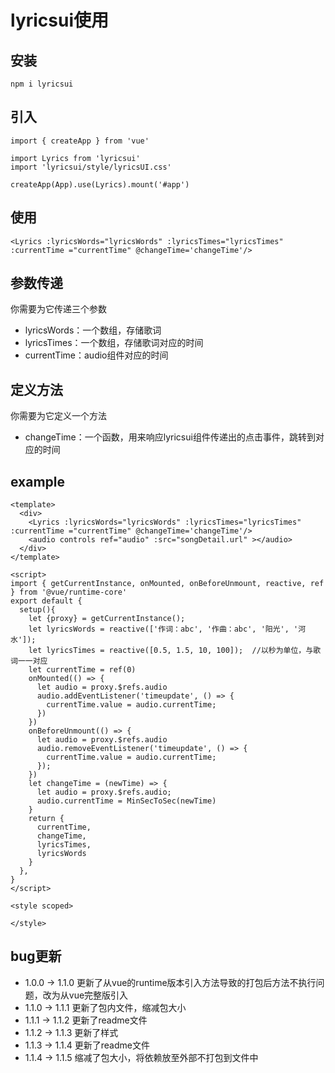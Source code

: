 # lyricsui使用

## 安装

```npm i lyricsui```

## 引入

```
import { createApp } from 'vue'

import Lyrics from 'lyricsui'
import 'lyricsui/style/lyricsUI.css'

createApp(App).use(Lyrics).mount('#app')
```

## 使用

```
<Lyrics :lyricsWords="lyricsWords" :lyricsTimes="lyricsTimes" :currentTime ="currentTime" @changeTime='changeTime'/>
```

## 参数传递

你需要为它传递三个参数

* lyricsWords：一个数组，存储歌词
* lyricsTimes：一个数组，存储歌词对应的时间
* currentTime：audio组件对应的时间

## 定义方法

你需要为它定义一个方法

* changeTime：一个函数，用来响应lyricsui组件传递出的点击事件，跳转到对应的时间

## example

```
<template>
  <div>
    <Lyrics :lyricsWords="lyricsWords" :lyricsTimes="lyricsTimes" :currentTime ="currentTime" @changeTime='changeTime'/>
    <audio controls ref="audio" :src="songDetail.url" ></audio>
  </div>
</template>

<script>
import { getCurrentInstance, onMounted, onBeforeUnmount, reactive, ref } from '@vue/runtime-core'
export default {
  setup(){
    let {proxy} = getCurrentInstance();
    let lyricsWords = reactive(['作词：abc', '作曲：abc', '阳光', '河水']);
    let lyricsTimes = reactive([0.5, 1.5, 10, 100]);  //以秒为单位，与歌词一一对应
    let currentTime = ref(0)
    onMounted(() => {
      let audio = proxy.$refs.audio
      audio.addEventListener('timeupdate', () => {
        currentTime.value = audio.currentTime;
      })
    })
    onBeforeUnmount(() => {
      let audio = proxy.$refs.audio
      audio.removeEventListener('timeupdate', () => {
        currentTime.value = audio.currentTime;
      });
    })
    let changeTime = (newTime) => {
      let audio = proxy.$refs.audio;
      audio.currentTime = MinSecToSec(newTime)
    }
    return {
      currentTime,
      changeTime,
      lyricsTimes,
      lyricsWords
    }
  },
}
</script>

<style scoped>

</style>
```

## bug更新
* 1.0.0 -> 1.1.0 更新了从vue的runtime版本引入方法导致的打包后方法不执行问题，改为从vue完整版引入
* 1.1.0 -> 1.1.1 更新了包内文件，缩减包大小
* 1.1.1 -> 1.1.2 更新了readme文件
* 1.1.2 -> 1.1.3 更新了样式
* 1.1.3 -> 1.1.4 更新了readme文件
* 1.1.4 -> 1.1.5 缩减了包大小，将依赖放至外部不打包到文件中